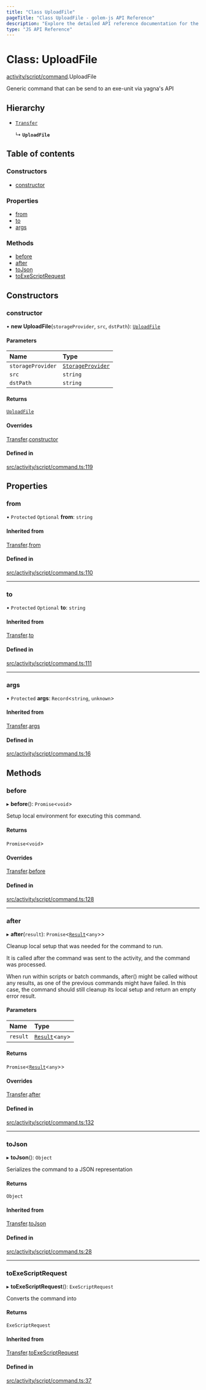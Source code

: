 ```yaml
---
title: "Class UploadFile"
pageTitle: "Class UploadFile - golem-js API Reference"
description: "Explore the detailed API reference documentation for the Class UploadFile within the golem-js SDK for the Golem Network."
type: "JS API Reference"
---
```

# Class: UploadFile

[activity/script/command](../modules/activity_script_command).UploadFile

Generic command that can be send to an exe-unit via yagna's API

## Hierarchy

- [`Transfer`](activity_script_command.Transfer)

  ↳ **`UploadFile`**

## Table of contents

### Constructors

- [constructor](activity_script_command.UploadFile#constructor)

### Properties

- [from](activity_script_command.UploadFile#from)
- [to](activity_script_command.UploadFile#to)
- [args](activity_script_command.UploadFile#args)

### Methods

- [before](activity_script_command.UploadFile#before)
- [after](activity_script_command.UploadFile#after)
- [toJson](activity_script_command.UploadFile#tojson)
- [toExeScriptRequest](activity_script_command.UploadFile#toexescriptrequest)

## Constructors

### constructor

• **new UploadFile**(`storageProvider`, `src`, `dstPath`): [`UploadFile`](activity_script_command.UploadFile)

#### Parameters

| Name | Type |
| :------ | :------ |
| `storageProvider` | [`StorageProvider`](../interfaces/shared_storage_provider.StorageProvider) |
| `src` | `string` |
| `dstPath` | `string` |

#### Returns

[`UploadFile`](activity_script_command.UploadFile)

#### Overrides

[Transfer](activity_script_command.Transfer).[constructor](activity_script_command.Transfer#constructor)

#### Defined in

[src/activity/script/command.ts:119](https://github.com/golemfactory/golem-js/blob/570126bc/src/activity/script/command.ts#L119)

## Properties

### from

• `Protected` `Optional` **from**: `string`

#### Inherited from

[Transfer](activity_script_command.Transfer).[from](activity_script_command.Transfer#from)

#### Defined in

[src/activity/script/command.ts:110](https://github.com/golemfactory/golem-js/blob/570126bc/src/activity/script/command.ts#L110)

___

### to

• `Protected` `Optional` **to**: `string`

#### Inherited from

[Transfer](activity_script_command.Transfer).[to](activity_script_command.Transfer#to)

#### Defined in

[src/activity/script/command.ts:111](https://github.com/golemfactory/golem-js/blob/570126bc/src/activity/script/command.ts#L111)

___

### args

• `Protected` **args**: `Record`\<`string`, `unknown`\>

#### Inherited from

[Transfer](activity_script_command.Transfer).[args](activity_script_command.Transfer#args)

#### Defined in

[src/activity/script/command.ts:16](https://github.com/golemfactory/golem-js/blob/570126bc/src/activity/script/command.ts#L16)

## Methods

### before

▸ **before**(): `Promise`\<`void`\>

Setup local environment for executing this command.

#### Returns

`Promise`\<`void`\>

#### Overrides

[Transfer](activity_script_command.Transfer).[before](activity_script_command.Transfer#before)

#### Defined in

[src/activity/script/command.ts:128](https://github.com/golemfactory/golem-js/blob/570126bc/src/activity/script/command.ts#L128)

___

### after

▸ **after**(`result`): `Promise`\<[`Result`](activity_results.Result)\<`any`\>\>

Cleanup local setup that was needed for the command to run.

It is called after the command was sent to the activity, and the command was processed.

When run within scripts or batch commands, after() might be called without any results, as one of the previous
commands might have failed. In this case, the command should still cleanup its local setup and return an empty
error result.

#### Parameters

| Name | Type |
| :------ | :------ |
| `result` | [`Result`](activity_results.Result)\<`any`\> |

#### Returns

`Promise`\<[`Result`](activity_results.Result)\<`any`\>\>

#### Overrides

[Transfer](activity_script_command.Transfer).[after](activity_script_command.Transfer#after)

#### Defined in

[src/activity/script/command.ts:132](https://github.com/golemfactory/golem-js/blob/570126bc/src/activity/script/command.ts#L132)

___

### toJson

▸ **toJson**(): `Object`

Serializes the command to a JSON representation

#### Returns

`Object`

#### Inherited from

[Transfer](activity_script_command.Transfer).[toJson](activity_script_command.Transfer#tojson)

#### Defined in

[src/activity/script/command.ts:28](https://github.com/golemfactory/golem-js/blob/570126bc/src/activity/script/command.ts#L28)

___

### toExeScriptRequest

▸ **toExeScriptRequest**(): `ExeScriptRequest`

Converts the command into

#### Returns

`ExeScriptRequest`

#### Inherited from

[Transfer](activity_script_command.Transfer).[toExeScriptRequest](activity_script_command.Transfer#toexescriptrequest)

#### Defined in

[src/activity/script/command.ts:37](https://github.com/golemfactory/golem-js/blob/570126bc/src/activity/script/command.ts#L37)

